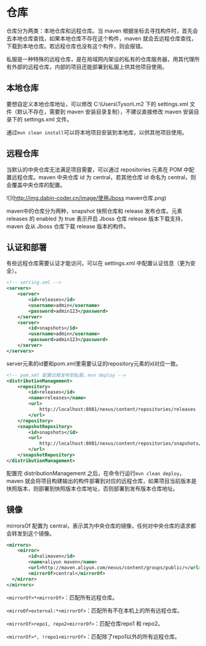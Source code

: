 # 仓库

仓库分为两类：本地仓库和远程仓库。当 maven 根据坐标去寻找构件时，首先会去本地仓库查找，如果本地仓库不存在这个构件，maven 就会去远程仓库查找，下载到本地仓库。若远程仓库也没有这个构件，则会报错。

私服是一种特殊的远程仓库，是在局域网内架设的私有的仓库服务器，用其代理所有外部的远程仓库，内部的项目还能部署到私服上供其他项目使用。

## 本地仓库

要想自定义本地仓库地址，可以修改 C:\Users\Tyson\\.m2 下的 settings.xml 文件（默认不存在，需要到 maven 安装目录复制），不建议直接修改 maven 安装目录下的 settings.xml 文件。

通过`mvn clean install`可以将本地项目安装到本地库，以供其他项目使用。

## 远程仓库

当默认的中央仓库无法满足项目需要，可以通过 repositories 元素在 POM 中配置远程仓库。maven 中央仓库 id 为 central，若其他仓库 id 命名为 central，则会覆盖中央仓库的配置。

![](http://img.dabin-coder.cn/image/使用Jboss maven仓库.png)

maven中的仓库分为两种，snapshot 快照仓库和 release 发布仓库。元素 releases 的 enabled 为 true 表示开启 Jboss 仓库 release 版本下载支持，maven 会从 Jboss 仓库下载 release 版本的构件。

## 认证和部署

有些远程仓库需要认证才能访问，可以在 settings.xml 中配置认证信息（更为安全）。

```xml
<!-- setting.xml -->
<servers>
    <server>
        <id>releases</id>
        <username>admin</username>
        <password>admin123</password>
    </server>
    <server>
        <id>snapshots</id>
        <username>admin</username>
        <password>admin123</password>
    </server>
</servers>
```

server元素的id要和pom.xml里需要认证的repository元素的id对应一致。

```xml
<!-- pom.xml 配置远程发布到私服，mvn deploy -->
<distributionManagement>
    <repository>
        <id>releases</id>
        <name>releases</name>
        <url>
            http://localhost:8081/nexus/content/repositories/releases
        </url>
    </repository>
    <snapshotRepository>
        <id>snapshots</id>
        <url>
            http://localhost:8081/nexus/content/repositories/snapshots/
        </url>
    </snapshotRepository>
</distributionManagement>
```

配置完 distributionManagement 之后，在命令行运行`mvn clean deploy`，maven 就会将项目构建输出的构件部署到对应的远程仓库，如果项目当前版本是快照版本，则部署到快照版本仓库地址，否则部署到发布版本仓库地址。

## 镜像

mirrorsOf 配置为 central，表示其为中央仓库的镜像，任何对中央仓库的请求都会转发到这个镜像。

```xml
<mirrors>
    <mirror>
    	<id>alimaven</id>
    	<name>aliyun maven</name>
    	<url>http://maven.aliyun.com/nexus/content/groups/public/</url>
    	<mirrorOf>central</mirrorOf>
  </mirror>
</mirrors> 
```

`<mirrorOf>*<mirrorOf>`：匹配所有远程仓库。

`<mirroOf>external:*<mirrorOf>`：匹配所有不在本机上的所有远程仓库。

`<mirrorOf>repo1, repo2<mirrorOf>`：匹配仓库repo1 和 repo2。

`<mirrorOf>*, !repo1<mirrorOf>`：匹配除了repo1以外的所有远程仓库。



